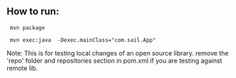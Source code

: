 ## How to run:

     mvn package

     mvn exec:java  -Dexec.mainClass="com.sail.App"

Note:
   This is for testing local changes of an open source library.
   remove the 'repo' folder and repositories section in pom.xml if you are testing
   against remote lib.